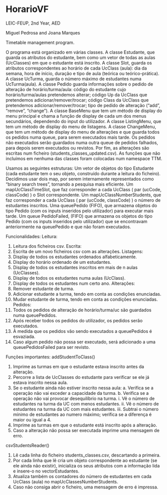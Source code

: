 # HorarioVF
LEIC-FEUP, 2nd Year, AED

Miguel Pedrosa and Joana Marques

Timetable management program.

O programa está organizado em várias classes. 
A classe Estudante, que guarda os atributos do estudante, bem como um vetor de todas as aulas (UcClasses) em que o estudante está inscrito. 
A classe Slot, guarda os atributos correspondentes ao horário de cada UcClass (aula): dia da semana, hora de início, duração e tipo de aula (teórica ou teórico-prática). 
A classe UcTurma, guarda o número máximo de estudantes numa UcTurma(aula).
A classe Pedido guarda informações sobre o pedido de alteração de horário/turma/aula: código do estudante cujo horário/turma/aulas pretendemos alterar; código Up da UcClass que pretendemos adicionar/remover/trocar; código Class da UcClass que pretendemos adicionar/remover/trocar; tipo de pedido de alteração (“add”, “remove”, “change”).
A classe BaseMenu que tem um método de display do menu principal e chama a função de display de cada um dos menus secundários, dependendo do input do utilizador.
A classe ListingMenu, que tem um método de display do menu de listagens.
A classe ChangeMenu, que tem um método de display do menu de alterações e que guarda todos os pedidos numa queue, para serem executados mais tarde. Os pedidos não executados serão guardados numa outra queue de pedidos falhados, para depois serem executados ou revistos. Por fim, as alterações são escritas num ficheiro  (students_classes_updated.csv).
As funções que não incluímos em nenhuma das classes foram colocadas num namespace TTM.

Usamos as seguintes estruturas:
Um vetor de objetos do tipo Estudante (cada estudante tem o seu objeto, construído durante a leitura do ficheiro).
Decidimos usar dois map, por serem internamente representados como “binary search trees”, tornando a pesquisa mais eficiente.
Um mapUcClassTimeSlot, que faz corresponder a cada UcClass ( par (ucCode, classCode) ) o Slot correspondente.
Um mapUcClassNumberStudents, que faz corresponder a cada UcClass ( par (ucCode, classCode) ) o número de estudantes inscritos.
Uma queuePedido (FIFO), que armazena objetos do tipo Pedido (com os inputs inseridos pelo utilizador) para executar mais tarde.
Um queue PedidoFailed, (FIFO) que armazena os objetos do tipo Pedido (com os inputs inseridos pelo utilizador) que se encontravam anteriormente na queuePedido e que não foram executados.

Funcionalidades:
Leitura:
  1.	Leitura dos ficheiros csv.
Escrita:
  1.	Escrita de um novo ficheiros csv com as alterações.
Listagens:
  1.	Display de todos os estudantes ordenados alfabeticamente.
  2.	Display do horário ordenado de um estudantes.
  3.	Display de todos os estudantes inscritos em mais de n aulas (UcClasses).
  4.	Display de todos os estudantes numa aulas (UcClass).
  5.	Display de todos os estudantes num certo ano.
Alterações:
  1.	Remover estudante de turma.
  2.	Adicionar estudante a turma, tendo em conta as condições enunciadas.
  3.	Mudar estudante de turma, tendo em conta as condições enunciadas.
Pedidos:
  1.	Todos os pedidos de alteração de horário/turma/uc são guardados numa queuePedidos.
  2.	Após receber todos os pedidos do utilizador, os pedidos serão executados.
  3.	À medida que os pedidos vão sendo executados a queuePedidos é esvaziada.
  4.	Caso algum pedido não possa ser executado, será adicionado a uma queuePedidosFailed para ser revisto.

Funções importantes:
addStudentToClass()
  1.	Imprime as turmas em que o estudante estava inscrito antes da alteração.
  2.	Percorre  a lista de UcClasses do estudante para verificar se ele já estava inscrito nessa aula.
  3.	Se o estudante ainda não estiver inscrito nessa aula:
    a.	Verifica se a operação não vai exceder a capacidade da turma.
    b.	Verifica se a operação não vai provocar desequilíbrio na turma.
      i.	Vê o número de estudantes na turma da UC com menos estudantes. 
      ii.	Vê o número de estudantes na turma da UC com mais estudantes.
      iii.	Subtrai o número mínimo de estudantes ao numero máximo; verifica se a diferença é maior ou igual a 4.
  4.	Imprime  as turmas em que o estudante está inscrito após a alteração.
  5.	Caso a alteração não possa ser executada imprime uma mensagem de erro.

csvStudentsReader()
  1.	Lê cada linha do ficheiro students_classes.csv, descartando a primeira.
  2.	Por cada linha que lê cria um objeto correspondente ao estudante (se ele ainda não existir), inicializa os seus atributos com a informação lida e insere-o no         vectorEstudantes.
  3.	Atualiza também os contadores do número de estudantes em cada UcClass (aula) no mapUcClassesNumberStudents.
  4.	Caso não consiga abrir o ficheiro, uma mensagem de erro é impressa.
